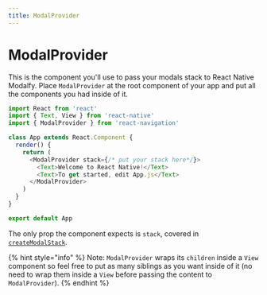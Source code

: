 ```yaml
---
title: ModalProvider
---
```


# ModalProvider

This is the component you'll use to pass your modals stack to React Native Modalfy. Place `ModalProvider` at the root component of your app and put all the components you had inside of it.

```javascript
import React from 'react'
import { Text, View } from 'react-native'
import { ModalProvider } from 'react-navigation'

class App extends React.Component {
  render() {
    return (
      <ModalProvider stack={/* put your stack here*/}>
        <Text>Welcome to React Native!</Text>
        <Text>To get started, edit App.js</Text>
      </ModalProvider>
    )
  }
}

export default App
```

The only prop the component expects is `stack`, covered in [`createModalStack`](create-modal-stack.md).

{% hint style="info" %}
Note: `ModalProvider` wraps its `children` inside a `View` component so feel free to put as many siblings as you want inside of it \(no need to wrap them inside a `View` before passing the content to `ModalProvider`\).
{% endhint %}

